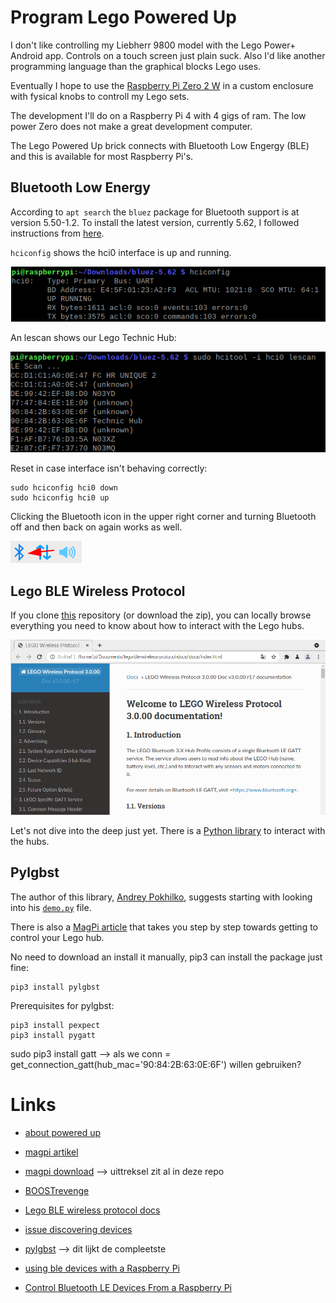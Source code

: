 # Program Lego Powered Up

I don't like controlling my Liebherr 9800 model with the Lego Power+ Android app. Controls on a touch screen just plain suck. Also I'd like another programming language than the graphical blocks Lego uses.

Eventually I hope to use the [Raspberry Pi Zero 2 W](https://www.raspberrypi.com/products/raspberry-pi-zero-2-w/) in a custom enclosure with fysical knobs to controll my Lego sets.

The development I'll do on a Raspberry Pi 4 with 4 gigs of ram. The low power Zero does not make a great development computer.

The Lego Powered Up brick connects with Bluetooth Low Engergy (BLE) and this is available for most Raspberry Pi's.

## Bluetooth Low Energy
According to `apt search` the `bluez` package for Bluetooth support is at version 5.50-1.2. To install the latest version, currently 5.62, I followed instructions from [here](https://www.argenox.com/library/bluetooth-low-energy/using-raspberry-pi-ble/). 

`hciconfig` shows the hci0 interface is up and running.

![hciconfig](.assets/hciconfig-output.png)

An lescan shows our Lego Technic Hub:

![lescan](.assets/lescan-output.png)

Reset in case interface isn't behaving correctly:
```
sudo hciconfig hci0 down
sudo hciconfig hci0 up
```
Clicking the Bluetooth icon in the upper right corner and turning Bluetooth off and then back on again works as well.

![Bluetooth icon](.assets/bluetoothicon.png)


## Lego BLE Wireless Protocol

If you clone [this](https://github.com/LEGO/lego-ble-wireless-protocol-docs) repository (or download the zip), you can locally browse everything you need to know about how to interact with the Lego hubs. 

![Lego BLE docs](.assets/legobledocs.png)

Let's not dive into the deep just yet. There is a [Python library](https://github.com/undera/pylgbst) to interact with the hubs.

## Pylgbst

The author of this library, [Andrey Pokhilko](https://github.com/undera), suggests starting with looking into his [`demo.py`](https://github.com/undera/pylgbst/blob/master/examples/demo.py) file.

There is also a [MagPi article](https://magpi.raspberrypi.com/articles/hack-lego-boost-with-raspberry-pi) that takes you step by step towards getting to control your Lego hub.

No need to download an install it manually, pip3 can install the package just fine:

```
pip3 install pylgbst
```

Prerequisites for pylgbst:

```
pip3 install pexpect
pip3 install pygatt
```

sudo pip3 install gatt  --> als we conn = get_connection_gatt(hub_mac='90:84:2B:63:0E:6F') willen gebruiken?



# Links
 - [about powered up](https://www.lego.com/en-us/themes/powered-up/about)
 - [magpi artikel](https://magpi.raspberrypi.com/articles/hack-lego-boost-with-raspberry-pi)
 - [magpi download](https://magpi.raspberrypi.com/issues/80/pdf/download) --> uittreksel zit al in deze repo

 - [BOOSTrevenge](https://github.com/JorgePe/BOOSTreveng)
 - [Lego BLE wireless protocol docs](https://github.com/LEGO/lego-ble-wireless-protocol-docs)
 - [issue discovering devices](https://github.com/undera/pylgbst/issues/7)
 - [pylgbst](https://github.com/undera/pylgbst) --> dit lijkt de compleetste

 - [using ble devices with a Raspberry Pi](https://www.argenox.com/library/bluetooth-low-energy/using-raspberry-pi-ble/)

  - [Control Bluetooth LE Devices From a Raspberry Pi
](https://www.instructables.com/Control-Bluetooth-LE-Devices-From-A-Raspberry-Pi/)
